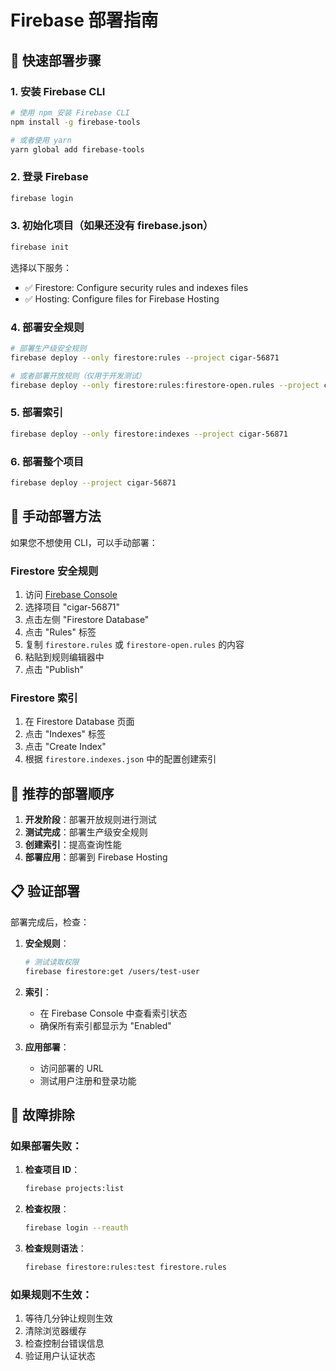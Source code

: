 # Firebase 部署指南

## 🚀 快速部署步骤

### 1. 安装 Firebase CLI

```bash
# 使用 npm 安装 Firebase CLI
npm install -g firebase-tools

# 或者使用 yarn
yarn global add firebase-tools
```

### 2. 登录 Firebase

```bash
firebase login
```

### 3. 初始化项目（如果还没有 firebase.json）

```bash
firebase init
```

选择以下服务：
- ✅ Firestore: Configure security rules and indexes files
- ✅ Hosting: Configure files for Firebase Hosting

### 4. 部署安全规则

```bash
# 部署生产级安全规则
firebase deploy --only firestore:rules --project cigar-56871

# 或者部署开放规则（仅用于开发测试）
firebase deploy --only firestore:rules:firestore-open.rules --project cigar-56871
```

### 5. 部署索引

```bash
firebase deploy --only firestore:indexes --project cigar-56871
```

### 6. 部署整个项目

```bash
firebase deploy --project cigar-56871
```

## 🔧 手动部署方法

如果您不想使用 CLI，可以手动部署：

### Firestore 安全规则

1. 访问 [Firebase Console](https://console.firebase.google.com/)
2. 选择项目 "cigar-56871"
3. 点击左侧 "Firestore Database"
4. 点击 "Rules" 标签
5. 复制 `firestore.rules` 或 `firestore-open.rules` 的内容
6. 粘贴到规则编辑器中
7. 点击 "Publish"

### Firestore 索引

1. 在 Firestore Database 页面
2. 点击 "Indexes" 标签
3. 点击 "Create Index"
4. 根据 `firestore.indexes.json` 中的配置创建索引

## 🎯 推荐的部署顺序

1. **开发阶段**：部署开放规则进行测试
2. **测试完成**：部署生产级安全规则
3. **创建索引**：提高查询性能
4. **部署应用**：部署到 Firebase Hosting

## 📋 验证部署

部署完成后，检查：

1. **安全规则**：
   ```bash
   # 测试读取权限
   firebase firestore:get /users/test-user
   ```

2. **索引**：
   - 在 Firebase Console 中查看索引状态
   - 确保所有索引都显示为 "Enabled"

3. **应用部署**：
   - 访问部署的 URL
   - 测试用户注册和登录功能

## 🚨 故障排除

### 如果部署失败：

1. **检查项目 ID**：
   ```bash
   firebase projects:list
   ```

2. **检查权限**：
   ```bash
   firebase login --reauth
   ```

3. **检查规则语法**：
   ```bash
   firebase firestore:rules:test firestore.rules
   ```

### 如果规则不生效：

1. 等待几分钟让规则生效
2. 清除浏览器缓存
3. 检查控制台错误信息
4. 验证用户认证状态
